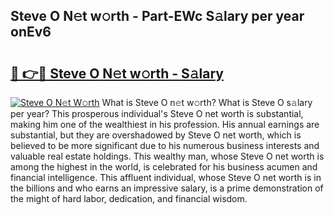 ## Steve O N𝚎t w𝚘rth - Part-EWc S𝚊lary per year onEv6

# <h2><a href="http://gc3x9oy.nevu.top/?p=Steve+O">🔗 👉🔴 Steve O N𝚎t w𝚘rth - S𝚊lary</a></h2>

[![Steve O N𝚎t W𝚘rth](https://i.imgur.com/Oavwk0R.jpeg)](http://gc3x9oy.nevu.top/?p=Steve+O)
What is Steve O n𝚎t w𝚘rth? What is Steve O s𝚊lary per year?
This prosperous individual's Steve O net worth is substantial, making him one of the wealthiest in his profession. His annual earnings are substantial, but they are overshadowed by Steve O net worth, which is believed to be more significant due to his numerous business interests and valuable real estate holdings. This wealthy man, whose Steve O net worth is among the highest in the world, is celebrated for his business acumen and financial intelligence. This affluent individual, whose Steve O net worth is in the billions and who earns an impressive salary, is a prime demonstration of the might of hard labor, dedication, and financial wisdom.
